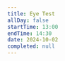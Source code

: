 ```yaml
---
title: Eye Test
allDay: false
startTime: 13:00
endTime: 14:30
date: 2024-10-02
completed: null
---
```

